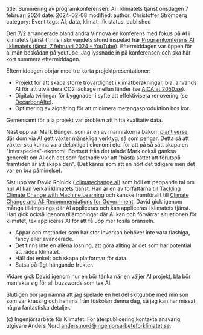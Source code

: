 title: Summering av programkonferensen: Ai i klimatets tjänst onsdagen 7 februari 2024
date: 2024-02-08
modified:
author: Christoffer Strömberg
category: Event
tags: AI, data, klimat, ifk
status: published

Den 7/2 arrangerade bland andra Vinnova en konferens med fokus på AI i
klimatets tjänst (finns i skrivandets stund inspelad här
<a href="https://www.youtube.com/watch?v=u938bi1stT8" target="_blank">
Programkonferens AI i klimatets tjänst, 7 februari 2024 - YouTube</a>).
Eftermiddagen var öppen för allmän beskådan på youtube. Jag lyssnade in
på konferensen och ska här kort summera eftermiddagen.

Eftermiddagen börjar med tre korta projektpresentationer:

* Projekt för att skapa större trovärdighet i klimatberäkningar, bla. används
AI för att utvärdera CO2 läckage mellan länder (se
<a href="https://2050.se/en/aica-ai-powered-carbon-border-adjustments-eng"
target="_blank">AICA at 2050.se</a>).
* Digitala tvillingar för byggnader i syfte att effektivisera renovering
(se <a href="https://chalmersindustriteknik.se/projekt/decarbonaite/"
target = "_blank">DecarbonAIte</a>).
* Optimering av algnäring för att minimera metangasproduktion hos kor.

Gemensamt för alla projekt var problem att hitta kvalitativ data.

Näst upp var Mark Bünger, som är en av människorna bakom
<a href="https://www.plantiver.se/" target="_blank">plantiverse</a>, där dom via
AI gett växter mänskliga verktyg, så som pengar. Detta så att växter ska kunna
vara delaktiga i ekonomi etc. för att på så sätt skapa en
"interspecies"-ekonomi. Bortsett från det talade Mark också ganksa generellt om
AI och det som fastnade var att "bästa sättet att förutspå framtiden är att
skapa den". (Det känns som att en hört det tidigare men det var en bra påminelse).

Sist upp var David Rolnick (<a href="https://www.climatechange.ai/" target="_blank">
climatechange.ai</a>) som höll ett peppande tal om hur AI kan verka i klimatets
tjänst. Han är en av författarna till
<a href="https://dl.acm.org/doi/pdf/10.1145/3485128" target="_blank">Tackling
Climate Change with Machine Learning</a> och kanske framförallt till
<a href="https://www.gpai.ai/projects/climate-change-and-ai.pdf"
target="_blank">Climate Change and AI: Recommendations for Government</a>.
David gick igenom många tillämpnings där AI appliceras och kan appliceras i
klimatets tjänst. Han gick också igenom tillämpningar där AI kan och förvärrar
situationen för klimatet, tex appliceras AI för att få upp mer fosila bränseln.

* Appar och methoder som har stor inverkan behöver inte vara flashiga, fancy
eller avancerade.
* Det finns inte en allena lösning, att göra allting är det som har potential
att rädda klimatet.
* Håll det enkelt och skapa platformar för data.
* Satsa på lågt hängande frukter.

Vidare gick David igenom hur en bör tänka när en väljer AI projekt, bla bör man
akta sig för all buzzwords som tex AI.

Slutligen bör jag nämna att jag spelade en hel del skitgubbe med min son som var
krasslig och hemma från föskolan denna dag, så jag kan har missat några
fantastiska detaljer.

(c) Ingenjörsarbete för Klimatet. För återpublicering kontakta ansvarig utgivare
Anders Nord [anders.nord@ingenjorsarbeteforklimatet.se](mailto:anders.nord@ingenjorsarbeteforklimatet.se).
